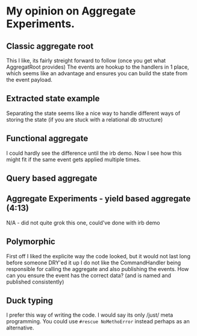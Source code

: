 # My opinion on Aggregate Experiments.

## Classic aggregate root
This I like, its fairly streight forward to follow (once you get what AggregatRoot provides)
The events are hookup to the handlers in 1 place, which seems like an advantage and ensures you can build the state from the event payload.

## Extracted state example
Separating the state seems like a nice way to handle different ways of storing the state (if you are stuck with a relational db structure)

## Functional aggregate
I could hardly see the difference until the irb demo. Now I see how this might fit if the same event gets applied multiple times.

## Query based aggregate

## Aggregate Experiments - yield based aggregate (4:13)
N/A - did not quite grok this one, could've done with irb demo

## Polymorphic
First off I liked the explicite way the code looked, but it would not last long before someone DRY'ed it up
I do not like the CommandHandler being responsible for calling the aggregate and also publishing the events. How can you ensure the event has the correct data? (and is named and published consistently)

## Duck typing
I prefer this way of writing the code. I would say its only /just/ meta programming. You could use `#rescue NoMethoError` instead perhaps as an alternative.
